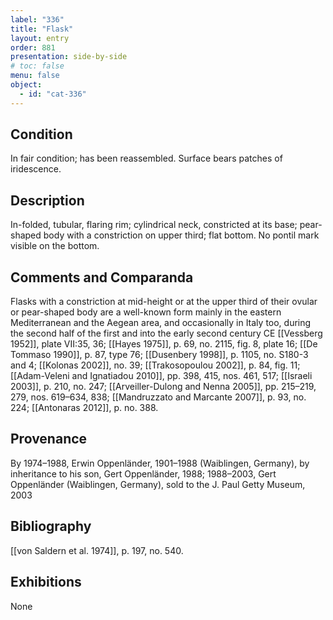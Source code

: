 ```yaml
---
label: "336"
title: "Flask"
layout: entry
order: 881
presentation: side-by-side
# toc: false
menu: false
object:
  - id: "cat-336"
---
```


## Condition

In fair condition; has been reassembled. Surface bears patches of iridescence.

## Description

In-folded, tubular, flaring rim; cylindrical neck, constricted at its base; pear-shaped body with a constriction on upper third; flat bottom. No pontil mark visible on the bottom.

## Comments and Comparanda

Flasks with a constriction at mid-height or at the upper third of their ovular or pear-shaped body are a well-known form mainly in the eastern Mediterranean and the Aegean area, and occasionally in Italy too, during the second half of the first and into the early second century CE [[Vessberg 1952]], plate VII:35, 36; [[Hayes 1975]], p. 69, no. 2115, fig. 8, plate 16; [[De Tommaso 1990]], p. 87, type 76; [[Dusenbery 1998]], p. 1105, no. S180-3 and 4; [[Kolonas 2002]], no. 39; [[Trakosopoulou 2002]], p. 84, fig. 11; [[Adam-Veleni and Ignatiadou 2010]], pp. 398, 415, nos. 461, 517; [[Israeli 2003]], p. 210, no. 247; [[Arveiller-Dulong and Nenna 2005]], pp. 215–219, 279, nos. 619–634, 838; [[Mandruzzato and Marcante 2007]], p. 93, no. 224; [[Antonaras 2012]], p. no. 388.

## Provenance

By 1974–1988, Erwin Oppenländer, 1901–1988 (Waiblingen, Germany), by inheritance to his son, Gert Oppenländer, 1988; 1988–2003, Gert Oppenländer (Waiblingen, Germany), sold to the J. Paul Getty Museum, 2003

## Bibliography

[[von Saldern et al. 1974]], p. 197, no. 540.

## Exhibitions

None